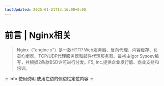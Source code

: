 ```yaml
---
lastUpdated: 2025-01-21T13:16:00+8:00
---
```


# 前言 | Nginx相关

> Nginx（"engine x"）是一款HTTP Web服务器、反向代理、内容缓存、负载均衡器、TCP/UDP代理服务器和邮件代理服务器。最初由Igor Sysoev编写，并根据2条款BSD许可进行分发。F5, Inc.提供企业发行版、商业支持和培训。

::: info 使用说明
使用左边的侧边栏定位内容
:::